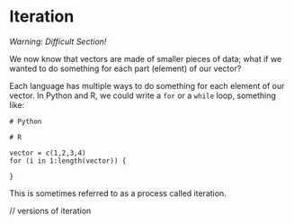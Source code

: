 # Iteration 

*Warning: Difficult Section!*

We now know that vectors are made of smaller pieces of data; what if we wanted to do something for each part (element) of our vector? 

Each language has multiple ways to do something for each element of our vector. In Python and R, we could write a `for` or a `while` loop, something like:

```
# Python

```

```
# R

vector = c(1,2,3,4)
for (i in 1:length(vector)) {

}

```

This is sometimes referred to as a process called iteration.

// versions of iteration